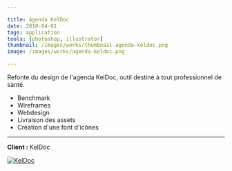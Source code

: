 ```yaml
---

title: Agenda KelDoc
date: 2018-04-01
tags: application
tools: [photoshop, illustrator]
thumbnail: /images/works/thumbnail-agenda-keldoc.png
image: /images/works/agenda-keldoc.png

---
```


Refonte du design de l'agenda KelDoc, outil destiné à tout professionnel de santé.

- Benchmark
- Wireframes
- Webdesign
- Livraison des assets
- Création d'une font d'icônes

---

**Client :** KelDoc

[![KelDoc](/images/works/agenda-keldoc.png)](/images/works/agenda-keldoc.png)
